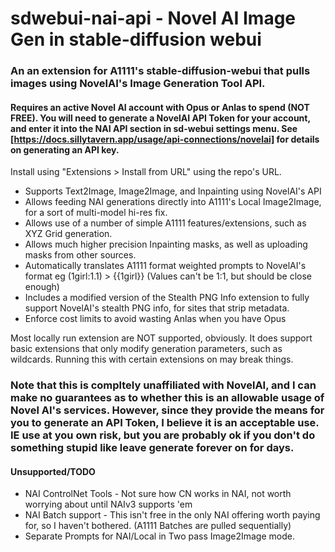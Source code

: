 # sdwebui-nai-api - Novel AI Image Gen in stable-diffusion webui

### An an extension for A1111's stable-diffusion-webui that pulls images using NovelAI's Image Generation Tool API.

#### Requires an active Novel AI account with Opus or Anlas to spend (NOT FREE). You will need to generate a NovelAI API Token for your account, and enter it into the NAI API section in sd-webui settings menu. See [https://docs.sillytavern.app/usage/api-connections/novelai] for details on generating an API key.

Install using "Extensions > Install from URL" using the repo's URL.

- Supports Text2Image, Image2Image, and Inpainting using NovelAI's API
- Allows feeding NAI generations directly into A1111's Local Image2Image, for a sort of multi-model hi-res fix.
- Allows use of a number of simple A1111 features/extensions, such as XYZ Grid generation. 
- Allows much higher precision Inpainting masks, as well as uploading masks from other sources.
- Automatically translates A1111 format weighted prompts to NovelAI's format eg (1girl:1.1) > {{1girl}} (Values can't be 1:1, but should be close enough)
- Includes a modified version of the Stealth PNG Info extension to fully support NovelAI's stealth PNG info, for sites that strip metadata.
- Enforce cost limits to avoid wasting Anlas when you have Opus

Most locally run extension are NOT supported, obviously. It does support basic extensions that only modify generation parameters, such as wildcards. Running this with certain extensions on may break things. 
 
### Note that this is compltely unaffiliated with NovelAI, and I can make no guarantees as to whether this is an allowable usage of Novel AI's services. However, since they provide the means for you to generate an API Token, I believe it is an acceptable use. IE use at you own risk, but you are probably ok if you don't do something stupid like leave generate forever on for days.


#### Unsupported/TODO
- NAI ControlNet Tools - Not sure how CN works in NAI, not worth worrying about until NAIv3 supports 'em
- NAI Batch support - This isn't free in the only NAI offering worth paying for, so I haven't bothered. (A1111 Batches are pulled sequentially)
- Separate Prompts for NAI/Local in Two pass Image2Image mode.
